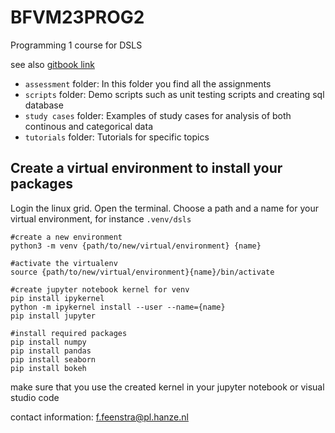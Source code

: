 # BFVM23PROG2

Programming 1 course for DSLS

see also <a href ="https://fennaf.gitbook.io/bfvm22prog1/">gitbook link</a>

- `assessment` folder: In this folder you find all the assignments
- `scripts` folder: Demo scripts such as unit testing scripts and creating sql database
- `study cases` folder: Examples of study cases for analysis of both continous and categorical data
- `tutorials` folder: Tutorials for specific topics


## Create a virtual environment to install your packages
Login the linux grid. Open the terminal. Choose a path and a name for your virtual environment, for instance `.venv/dsls`


```
#create a new environment
python3 -m venv {path/to/new/virtual/environment} {name}

#activate the virtualenv
source {path/to/new/virtual/environment}{name}/bin/activate 

#create jupyter notebook kernel for venv
pip install ipykernel
python -m ipykernel install --user --name={name}
pip install jupyter

#install required packages
pip install numpy
pip install pandas
pip install seaborn
pip install bokeh
```

make sure that you use the created kernel in your jupyter notebook or visual studio code

contact information: f.feenstra@pl.hanze.nl
